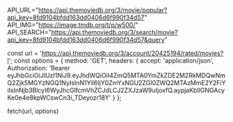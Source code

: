 API_URL="https://api.themoviedb.org/3/movie/popular?api_key=8fd9104bfdd163dd0406d6f990f34d57"
API_IMG="https://image.tmdb.org/t/p/w500/"
API_SEARCH="https://api.themoviedb.org/3/search/movie?api_key=8fd9104bfdd163dd0406d6f990f34d57&query"

const url = 'https://api.themoviedb.org/3/account/20425194/rated/movies?l';
const options = {
  method: 'GET',
  headers: {
    accept: 'application/json',
    Authorization: 'Bearer eyJhbGciOiJIUzI1NiJ9.eyJhdWQiOiI4ZmQ5MTA0YmZkZDE2M2RkMDQwNmQ2Zjk5MGYzNGQ1NyIsInN1YiI6IjY0ZmYxNGU2ZGI0ZWQ2MTAzMmE2Y2FiYiIsInNjb3BlcyI6WyJhcGlfcmVhZCJdLCJ2ZXJzaW9uIjoxfQ.aypjaKbIlGNGAcyKe0e4e8kpWCswCn3i_TDeyozr18Y'
  }
};

fetch(url, options)